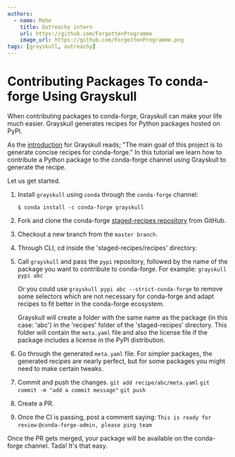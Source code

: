 ```yaml
---
authors:
  - name: Mahe
    title: Outreachy intern
    url: https://github.com/ForgottenProgramme
    image_url: https://github.com/ForgottenProgramme.png
tags: [grayskull, outreachy]
---
```


# Contributing Packages To conda-forge Using Grayskull

When contributing packages to conda-forge, Grayskull can make your life
much easier. Grayskull generates recipes for Python packages hosted on
PyPI.

<!--truncate-->

As the
[introduction](https://github.com/conda-incubator/grayskull#introduction)
for Grayskull reads; "The main goal of this project is to generate
concise recipes for conda-forge." In this tutorial we learn how to
contribute a Python package to the conda-forge channel using Grayskull
to generate the recipe.

Let us get started.

1.  Install `grayskull` using `conda` through the `conda-forge` channel:
    
    ```
    $ conda install -c conda-forge grayskull
    ```

2.  Fork and clone the conda-forge [staged-recipes
    repository](https://github.com/conda-forge/staged-recipes) from
    GitHub.

3.  Checkout a new branch from the `master branch`.

4.  Through CLI, cd inside the 'staged-recipes/recipes' directory.

5.  Call `grayskull` and pass the `pypi` repository, followed by the
    name of the package you want to contribute to conda-forge. For
    example: `grayskull pypi abc`

    Or you could use `grayskull pypi abc --strict-conda-forge` to remove
    some selectors which are not necessary for conda-forge and adapt
    recipes to fit better in the conda-forge ecosystem.

    Grayskull will create a folder with the same name as the package (in
    this case: 'abc') in the 'recipes' folder of the 'staged-recipes'
    directory. This folder will contain the `meta.yaml` file and also
    the license file if the package includes a license in the PyPI
    distribution.

6.  Go through the generated `meta.yaml` file. For simpler packages, the
    generated recipes are nearly perfect, but for some packages you
    might need to make certain tweaks.

7.  Commit and push the changes. `git add recipe/abc/meta.yaml`
    `git commit -m "add a commit message"` `git push`

8.  Create a PR.

9.  Once the CI is passing, post a comment saying:
    `This is ready for review` `@conda-forge-admin, please ping team`

Once the PR gets merged, your package will be available on the
conda-forge channel. Tada! It's that easy.
